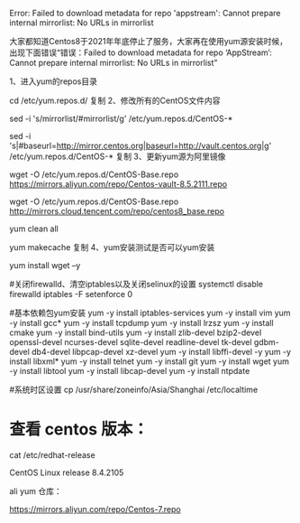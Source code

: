 Error: Failed to download metadata for repo 'appstream': Cannot prepare internal mirrorlist: No URLs in mirrorlist

大家都知道Centos8于2021年年底停止了服务，大家再在使用yum源安装时候，
出现下面错误“错误：Failed to download metadata for repo 
‘AppStream’: Cannot prepare internal mirrorlist: No URLs in mirrorlist”

1、进入yum的repos目录

cd /etc/yum.repos.d/
复制
2、修改所有的CentOS文件内容

sed -i 's/mirrorlist/#mirrorlist/g' /etc/yum.repos.d/CentOS-*

sed -i 's|#baseurl=http://mirror.centos.org|baseurl=http://vault.centos.org|g' /etc/yum.repos.d/CentOS-*
复制
3、更新yum源为阿里镜像

wget -O /etc/yum.repos.d/CentOS-Base.repo https://mirrors.aliyun.com/repo/Centos-vault-8.5.2111.repo

wget -O /etc/yum.repos.d/CentOS-Base.repo http://mirrors.cloud.tencent.com/repo/centos8_base.repo

yum clean all

yum makecache
复制
4、yum安装测试是否可以yum安装

yum install wget –y


#关闭firewalld、清空iptables以及关闭selinux的设置
   systemctl disable firewalld
   iptables -F
   setenforce 0

#基本依赖包yum安装
   yum -y install iptables-services
   yum -y install vim
   yum -y install gcc*
   yum -y install tcpdump
   yum -y install lrzsz
   yum -y install cmake
   yum -y install bind-utils
   yum -y install zlib-devel bzip2-devel openssl-devel ncurses-devel sqlite-devel readline-devel tk-devel gdbm-devel db4-devel libpcap-devel xz-devel
   yum -y install libffi-devel -y
   yum -y install libxml*
   yum -y install telnet
   yum -y install git
   yum -y install wget
   yum -y install libtool
   yum -y install libcap-devel
   yum -y install ntpdate

#系统时区设置
cp /usr/share/zoneinfo/Asia/Shanghai  /etc/localtime


# 查看 centos 版本：
cat /etc/redhat-release

CentOS Linux release 8.4.2105


ali yum 仓库：

https://mirrors.aliyun.com/repo/Centos-7.repo